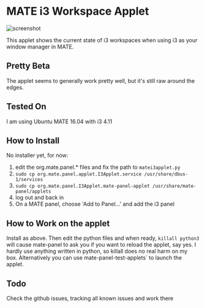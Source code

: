 # MATE i3 Workspace Applet

![screenshot](https://raw.github.com/city41/mate-i3-applet/master/screenshot.png)

This applet shows the current state of i3 workspaces when using i3 as your window manager in MATE.

## Pretty Beta

The applet seems to generally work pretty well, but it's still raw around the edges.

## Tested On

I am using Ubuntu MATE 16.04 with i3 4.11

## How to Install

No installer yet, for now:

1. edit the org.mate.panel.* files and fix the path to `matei3applet.py`
2. `sudo cp org.mate.panel.applet.I3Applet.service /usr/share/dbus-1/services`
3. `sudo cp org.mate.panel.I3Applet.mate-panel-applet /usr/share/mate-panel/applets`
4. log out and back in
5. On a MATE panel, choose 'Add to Panel...' and add the i3 panel

## How to Work on the applet

Install as above. Then edit the python files and when ready, `killall python3` will cause mate-panel to ask you if you want to reload the applet, say yes. I hardly use anything written in python, so killall does no real harm on my box. Alternatively you can use mate-panel-test-applets` to launch the applet.

## Todo

Check the github issues, tracking all known issues and work there
